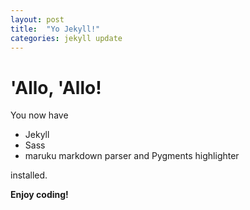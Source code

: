 ```yaml
---
layout: post
title:  "Yo Jekyll!"
categories: jekyll update
---
```


# 'Allo, 'Allo!

You now have

- Jekyll
- Sass
- maruku markdown parser and Pygments highlighter

installed.

**Enjoy coding!**
